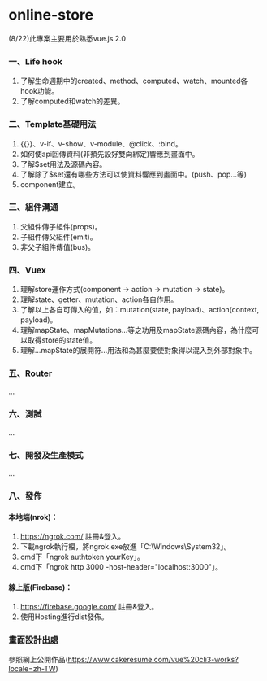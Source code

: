# online-store
(8/22)此專案主要用於熟悉vue.js 2.0

### 一、Life hook
1. 了解生命週期中的created、method、computed、watch、mounted各hook功能。<br>
2. 了解computed和watch的差異。

### 二、Template基礎用法
1. {{}}、v-if、v-show、v-module、@click、:bind。<br>
2. 如何使api回傳資料(非預先設好雙向綁定)響應到畫面中。<br>
3. 了解$set用法及源碼內容。<br>
4. 了解除了$set還有哪些方法可以使資料響應到畫面中。(push、pop...等)<br>
5. component建立。

### 三、組件溝通
1. 父組件傳子組件(props)。<br>
2. 子組件傳父組件(emit)。<br>
3. 非父子組件傳值(bus)。

### 四、Vuex
1. 理解store運作方式(component -> action -> mutation -> state)。<br>
2. 理解state、getter、mutation、action各自作用。<br>
3. 了解以上各自可傳入的值，如：mutation(state, payload)、action(context, payload)。<br>
4. 理解mapState、mapMutations...等之功用及mapState源碼內容，為什麼可以取得store的state值。<br>
5. 理解...mapState的展開符...用法和為甚麼要使對象得以混入到外部對象中。

### 五、Router
...

### 六、測試
...

### 七、開發及生產模式
...

### 八、發佈
#### 本地端(nrok)：
1. https://ngrok.com/ 註冊&登入。
2. 下載ngrok執行檔，將ngrok.exe放進「C:\Windows\System32」。
3. cmd下「ngrok authtoken yourKey」。
4. cmd下「ngrok http 3000 -host-header="localhost:3000"」。

#### 線上版(Firebase)：
1. https://firebase.google.com/ 註冊&登入。
2. 使用Hosting進行dist發佈。

### 畫面設計出處

參照網上公開作品(https://www.cakeresume.com/vue%20cli3-works?locale=zh-TW)
